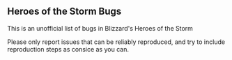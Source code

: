 ## Heroes of the Storm Bugs

This is an unofficial list of bugs in Blizzard's Heroes of the Storm

Please only report issues that can be reliably reproduced, and try to include reproduction steps as consice as you can.
